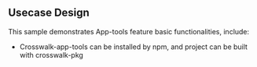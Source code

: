 ## Usecase Design

This sample demonstrates App-tools feature basic functionalities, include:

* Crosswalk-app-tools can be installed by npm, and project can be built with crosswalk-pkg
